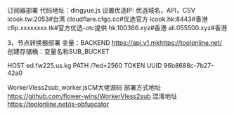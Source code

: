 订阅器部署
代码地址：dingyue.js
设置优选IP: 优选域名，API，CSV
icook.tw:2053#台湾
cloudflare.cfgo.cc#优选官方
icook.hk:8443#香港
cfip.xxxxxxxx.tk#官方优选-otc提供
hk.100366.xyz#香港
ali.055500.xyz#香港

3，节点转换器部署
变量：BACKEND https://api.v1.mkhttps://toolonline.net/
创建存储桶：变量名称SUB_BUCKET

HOST
ed.fw225.us.kg
PATH
/?ed=2560
TOKEN
UUID
96b8688c-7b27-42a0

WorkerVless2sub_worker.jsCM大佬源码
部署方式地址
https://github.com/flower-wins/WorkerVless2sub
混淆地址
https://toolonline.net/js-obfuscator
